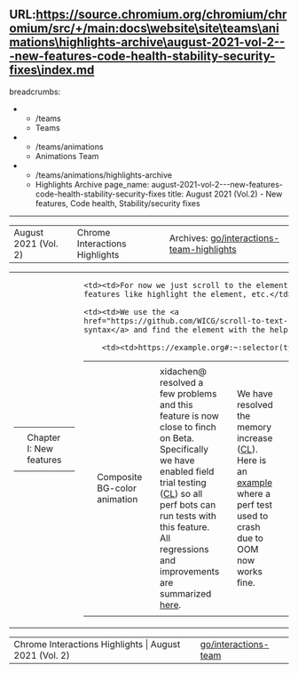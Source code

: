 URL:https://source.chromium.org/chromium/chromium/src/+/main:docs\website\site\teams\animations\highlights-archive\august-2021-vol-2---new-features-code-health-stability-security-fixes\index.md
---
breadcrumbs:
- - /teams
  - Teams
- - /teams/animations
  - Animations Team
- - /teams/animations/highlights-archive
  - Highlights Archive
page_name: august-2021-vol-2---new-features-code-health-stability-security-fixes
title: August 2021 (Vol.2) - New features, Code health, Stability/security fixes
---

<table>
<tr>

<td>August 2021 (Vol. 2)</td>

<td>Chrome Interactions Highlights</td>

<td>Archives: <a href="http://go/animations-team-highlights">go/interactions-team-highlights</a></td>

</tr>
</table>

<table>
<tr>

<td><table></td>
<td><tr></td>

<td><td>Chapter I: New features</td></td>

<td></tr></td>
<td></table></td>

<td><table></td>
<td><tr></td>

<td><td>Composite BG-color animation</td></td>

<td><td>xidachen@ resolved a few problems and this feature is now close to finch on Beta. Specifically we have enabled field trial testing (<a href="https://chromium-review.googlesource.com/c/chromium/src/+/3085961">CL</a>) so all perf bots can run tests with this feature. All regressions and improvements are summarized <a href="https://docs.google.com/document/d/1Fkp7udbCgYqVtNf4gn-NXGVYamPrd_n0qKqalruTq6E/edit#heading=h.6genmqxclwba">here</a>.</td></td>

<td><td>We have resolved the memory increase (<a href="https://chromium-review.googlesource.com/c/chromium/src/+/3088776">CL</a>). Here is an <a href="https://bugs.chromium.org/p/chromium/issues/detail?id=1238995">example</a> where a perf test used to crash due to OOM now works fine.</td></td>

<td><td><img alt="image" src="https://lh3.googleusercontent.com/BlgpoWYHjGO-GwxXaaDY5Bx0AFAp6cww8WbcxkZecQRKvkvY5tIw60xzDE6XiWEbGIzGoH7f9deTeZKU_0QNoQkLwKJzl9PGfYVYW_SI3iFnwP-9j3zQ2EWUpytmUK4qtebbkwU6_w=s0" height=47 width=283></td></td>

<td><td>There is a performance regression (<a href="https://crbug.com/1238554">crbug.com/1238554</a>) that has been addressed as well. It was fixed by this <a href="https://chromium-review.googlesource.com/c/chromium/src/+/3099785">CL</a> where we found that we were doing a lot of un-necessary work which slows it down.</td></td>

<td><td>Note that the above curve has improved, but didn’t go back to the original level. With further investigation, we found that the root cause is because the tests aren’t well written. Specifically, the tests contains background-color animation on a solid-color layer, and our system has optimizations towards solid-color layer which is not implemented in CompositeBGColorAnimation yet.</td></td>

<td><td><img alt="image" src="https://lh6.googleusercontent.com/No7kJ2RfnZ3hpi1d_b0LDRdEFLDcUr-vyYLSOJode6Ie9Hz1lc5Eb1tE_seIIroBsuH0th5CDWb5D3h4DGzXOBFDYIxBzmQAyCvhEi0zdnuV5hUfXjcTm7agkTIxhL4znpgP4biLzQ=s0" height=111 width=283></td></td>

<td><td>A <a href="https://pinpoint-dot-chromeperf.appspot.com/job/16e27f8d320000">pinpoint job</a> was started where the layer made to be not long solid-color and the above shows the result. The right column is with CompositeBGColorAnimation and we can see that it actually made a performance improvement.</td></td>

<td><td><img alt="image" src="https://lh5.googleusercontent.com/_h4jB7RpT2aAS7wMfWe_gT486MtA5VxCbyNwkZT9JN3Z4GP8bMaWrucDgES4rAxjw-SQcdoJUSgrJ7DMixmtbIc9kVCaDPGWSZ2iFK9ExmHguggBqnFXEuzggI1040MFLAKwO7AueQ=s0" height=239 width=283></td></td>

<td><td>mehdika@ modified Element Fragment code (that already exists) to work for any other element.</td></td>

    <td><td>For now we just scroll to the element, later we will add more
    features like highlight the element, etc.</td></td>

    <td><td>We use the <a
    href="https://github.com/WICG/scroll-to-text-fragment/blob/main/EXTENSIONS.md#proposed-solution">following
    syntax</a> and find the element with the help of QuerySelector().</td></td>

        <td><td>https://example.org#:~:selector(type=CssSelector,value=img\[src$="example.org"\])</td></td>

<td><td>Elastic overscroll</td></td>

<td><td> flackr@ fixed two problems in elastic overscroll.</td></td>

<td><td><img alt="image" src="https://lh4.googleusercontent.com/f60VPX4rF8xa05SmWJoUaHAyIB6tYNNOsJiT6bDIH68vIkGxrFu6P80qxYfSkQgkCxN1KavWA1Nl6-i79f-LrePYMQ1diCPvWemIgasnclYNVnqmES49Vb3OXAXruuDkhYNoxCCO6A=s0" height=271 width=140></td></td>

<td><td>The first problem is the <a href="https://crbug.com/1241128">subtle shift in content</a> during overscroll bounce. The fix is to use ScrollTree::container_bounds which includes container_bounds_delta.</td></td>

<td><td><img alt="image" src="https://lh3.googleusercontent.com/luovHFpiZXnYWJflHP4bK1bmtxsX3if5-7Wb1n9bRMnptIcAWRvBr4bjsAjpQtM1K3JEApvhm8rZ_xBvepJsBvv_hftRmUhJUZsvhqHIHm_OVkkEMLen2WWZ6lkoyaMLSdwtalM5BA=s0" height=304 width=144></td></td>

<td><td><img alt="image" src="https://lh4.googleusercontent.com/S-vMAJInKPvA5rr9AV0AYucyWnksNnOyqjFuvQbDy7dXrl7Kl34d7ZEwu5h5EcVbqoGORR25GkHp3quncnezDchwCW90pLQ_RYg70bDBioUBYyqWL1zpbTuZu8c8ZoLSSrszZ0jhXg=s0" height=120 width=283></td></td>

<td><td>Another fix is to reduce elastic overscroll stretch. Particularly, we have updated parameters in ElasticOverscrollControllerExponential to more closely match native overscroll.</td></td>

<td></tr></td>
<td></table></td>

<td><table></td>
<td><tr></td>

<td><td>Chapter II: Code health</td></td>

<td><td>Native paint worklet</td></td>

<td><td><img alt="image" src="https://lh3.googleusercontent.com/9afv77mmImR7H4z7fyr8ZS-XToIG4RhBMkejhY3AOIQUKMXWlA_ySV-EVb-NMYPjga5O-022spge9UB5YYU9CNEOY0Oec9VAL2qqmnRIDm_bTFBoprjXri3myxnLJR-gMvL-Q473BA=s0" height=166 width=267></td></td>

<td><td>xidachen@ moved some common variables && APIs among different native paint definitions to their super class, which results in a negative line count <a href="https://chromium-review.googlesource.com/c/chromium/src/+/3107065">CL</a>.</td></td>

<td></tr></td>
<td></table></td>

<td><table></td>
<td><tr></td>

<td><td>Chapter III: Stability/security fixes</td></td>

<td><td>Elastic overscroll crash</td></td>

<td><td>flackr@ fixed a crash in blink::ElasticOverscrollController::ObserveGestureEventAndResult.</td></td>

<td><td><img alt="image" src="https://lh4.googleusercontent.com/jzBDWMpXaZA89CHIfAgkHHbtj7ZUhGSTXZKdgHtXbrWMBeg5qnpQNg-W8tJo-ZJ1PFVVJwEF1spteUiqZZAU916zfZGTQkitaBZKNJeDnG33GUDr0_u2yZH0tWB87DvIJmbeN68bMg=s0" height=113 width=281> <img alt="image" src="https://lh6.googleusercontent.com/l1LVluQlx5yCSgI90jRXu7kapwviFAWiwQ6LLmuf49essWuTiHcwWtgLrBLAjSMxHZzzLHbHCd2UN0jlCkXQvfS6TBVeEzsEUCdDtX3GZ6gBZ1nUwXNhYHNDlMQVHJJ_vcGJ9lVUGg=s0" height=91 width=289></td></td>

<td><td>The above shows the stack trace, which indicates that ObserveGestureEventAndResult is called on nullptr ElasticOverscrollController.</td></td>

<td><td><img alt="image" src="https://lh5.googleusercontent.com/cNwoM-2-Z2HdN09LJm6TuAH9Rr79DKL_UmMgnLhe4O0pXArSweGnVnflrGUHKj6JeckhafOcK5-YIDsiFah6HinZqgc31dCj4N9ef5GlQNEpVNxyQvRiJXqEm-Vxet4T5Aq0lNXXMA=s0" height=94 width=303> <img alt="image" src="https://lh5.googleusercontent.com/FHMh0qf5yC9jQ3ur_xkp88Gu0beOaqKMd4W8Pj9igoOa2kRaoBVANIhouGa-EKmOsU75nVrdW3yeBH5aDi6GQtz8q5mwNdrXovTda4qGKGxuxPAxgdZUxY_OFLbOrFK1YLgHQJmlRA=s0" height=101 width=261></td></td>

<td><td>It looks like we have added check, as shown in the above. But why didn’t it crash before? It appears that the crash is from the posted task.</td></td>

<td><td><img alt="image" src="https://lh6.googleusercontent.com/baTU4Jeg3NHXIYO6WXzlHVNOW2Z0qFZ3A-zQ7Wj-osP-2nk2FG1QuLk1bf6VqOuy4QsziT0yXkLpwNpPZvf3YBRjYUodulN5EpQ2e38l0256PTmNr1kaQg2jlQF5xYlHZOJ-3f9N9Q=s0" height=177 width=367></td></td>

<td><td>Further investigation shows that the ElasticOverscroll is now controlled dynamically by prefers-reduced-motion, so the fix is to check that too.</td></td>

<td></tr></td>
<td></table></td>

<td><table></td>
<td><tr></td>

<td><td>Chapter IV: Interop fixes</td></td>

<td><td><img alt="image" src="https://lh4.googleusercontent.com/hcw7zn56d5_NPAcmaJy1PaiMmtLKJul2Ze_tfE610DNIQs-wca7nZtOxOtXW-_v2i4IlpP-wyb4_zpJRm2uL2KPlUEGdciq-POm2T7UwR4dcwUyuFeOtLPomHUtDd8TvyNXOqHC1lA=s0" height=236 width=264></td></td>

<td><td>skobes@ fixed a <a href="https://bugs.chromium.org/p/chromium/issues/detail?id=1114794">bug</a> where scrollTo doesn’t abort mouse wheel scroll animation. The solution is to cancel impl-side scroll animation when we get a programmatic scroll. This also fixed a bug in scroll unification.</td></td>

<td></tr></td>
<td></table></td>

</tr>
</table>

<table>
<tr>

<td>Chrome Interactions Highlights | August 2021 (Vol. 2)</td>

<td><a href="http://go/interactions-team">go/interactions-team</a></td>

</tr>
</table>
